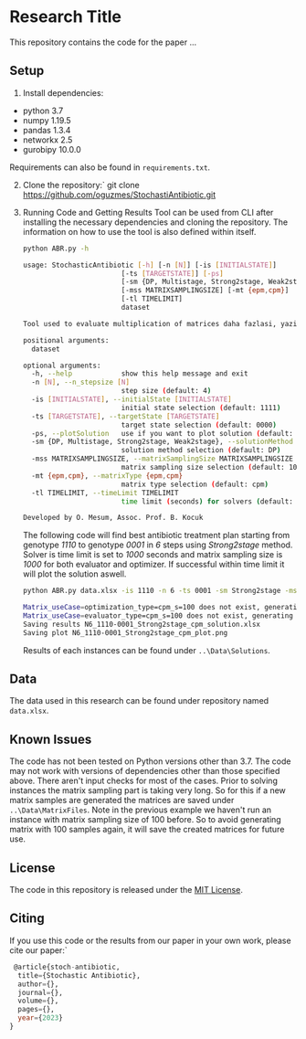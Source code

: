 # Research Title

This repository contains the code for the paper ...

## Setup
1. Install dependencies:
 - python 3.7
 - numpy 1.19.5
 - pandas 1.3.4
 - networkx 2.5
 - gurobipy 10.0.0
 
Requirements can also be found in `requirements.txt`.

2. Clone the repository:`
git clone https://github.com/oguzmes/StochastiAntibiotic.git

3. Running Code and Getting Results
	Tool can be used from CLI after installing the necessary dependencies and cloning the repository. The information on how to use the tool is also defined within itself.
	```sh
	python ABR.py -h
	```
	```sh
	usage: StochasticAntibiotic [-h] [-n [N]] [-is [INITIALSTATE]]
                            [-ts [TARGETSTATE]] [-ps]
                            [-sm {DP, Multistage, Strong2stage, Weak2stage}]
                            [-mss MATRIXSAMPLINGSIZE] [-mt {epm,cpm}]
                            [-tl TIMELIMIT]
                            dataset

	Tool used to evaluate multiplication of matrices daha fazlasi, yazilabilir

	positional arguments:
	  dataset

	optional arguments:
	  -h, --help            show this help message and exit
	  -n [N], --n_stepsize [N]
	                        step size (default: 4)
	  -is [INITIALSTATE], --initialState [INITIALSTATE]
	                        initial state selection (default: 1111)
	  -ts [TARGETSTATE], --targetState [TARGETSTATE]
	                        target state selection (default: 0000)
	  -ps, --plotSolution   use if you want to plot solution (default: False)
	  -sm {DP, Multistage, Strong2stage, Weak2stage}, --solutionMethod {DP, Multistage, Strong2stage, Weak2stage}
	                        solution method selection (default: DP)
	  -mss MATRIXSAMPLINGSIZE, --matrixSamplingSize MATRIXSAMPLINGSIZE
	                        matrix sampling size selection (default: 10000)
	  -mt {epm,cpm}, --matrixType {epm,cpm}
	                        matrix type selection (default: cpm)
	  -tl TIMELIMIT, --timeLimit TIMELIMIT
	                        time limit (seconds) for solvers (default: 3600)

	Developed by O. Mesum, Assoc. Prof. B. Kocuk
	```
	The following code will find best antibiotic treatment plan starting from genotype *1110* to genotype *0001* in *6* steps using *Strong2stage* method. Solver is time limit is set to *1000* seconds and matrix sampling size is *1000* for both evaluator and optimizer. If successful within time limit it will plot the solution aswell.
	```sh
	python ABR.py data.xlsx -is 1110 -n 6 -ts 0001 -sm Strong2stage -mss 100 -tl 1000 -ps
	```
	```sh
	Matrix_useCase=optimization_type=cpm_s=100 does not exist, generating from scratch.
	Matrix_useCase=evaluator_type=cpm_s=100 does not exist, generating from scratch.
	Saving results N6_1110-0001_Strong2stage_cpm_solution.xlsx
	Saving plot N6_1110-0001_Strong2stage_cpm_plot.png	
	```

	
	Results of each instances can be found under  `..\Data\Solutions`.

## Data
The data used in this research can be found under repository named `data.xlsx`.

## Known Issues 
The code has not been tested on Python versions other than 3.7.
The code may not work with versions of dependencies other than those specified above.
There aren't input checks for most of the cases.
Prior to solving instances the matrix sampling part is taking very long. So for this if a new matrix samples are generated the matrices are saved under `..\Data\MatrixFiles`. Note in the previous example we haven't run an instance with matrix sampling size of 100 before. So to avoid generating matrix with 100 samples again, it will save the created matrices for future use.


  
## License 
The code in  this repository is released under the [MIT License](https://opensource.org/licenses/MIT).


## Citing
If you use this code or the results from our paper in your own work, please cite our paper:`
```sql
 @article{stoch-antibiotic,
  title={Stochastic Antibiotic},
  author={},
  journal={},
  volume={},
  pages={},
  year={2023}
}
```
